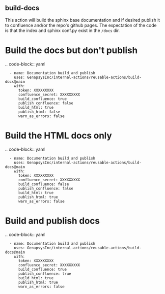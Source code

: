 build-docs
----------

This action will build the sphinx base documentation and if desired publish it to confluence and/or the repo's github pages.  The expectation of the code is that the index and sphinx conf.py exist in the `/docs` dir. 

Build the docs but don't publish
================================

.. code-block:: yaml

      - name: Documentation build and publish
        uses: GenapsysInc/internal-actions/reusable-actions/build-docs@main
        with:
          token: XXXXXXXXX
          confluence_secret: XXXXXXXXX
          build_confluence: true
          publish_confluence: false
          build_html: true
          publish_html: false
          warn_as_errors: false


Build the HTML docs only 
========================

.. code-block:: yaml

      - name: Documentation build and publish
        uses: GenapsysInc/internal-actions/reusable-actions/build-docs@main
        with:
          token: XXXXXXXXX
          confluence_secret: XXXXXXXXX
          build_confluence: false
          publish_confluence: false
          build_html: true
          publish_html: true
          warn_as_errors: false


Build and publish docs
======================

.. code-block:: yaml

      - name: Documentation build and publish
        uses: GenapsysInc/internal-actions/reusable-actions/build-docs@main
        with:
          token: XXXXXXXXX
          confluence_secret: XXXXXXXXX
          build_confluence: true
          publish_confluence: true
          build_html: true
          publish_html: true
          warn_as_errors: false
